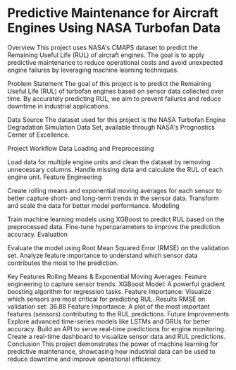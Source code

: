 # Predictive Maintenance for Aircraft Engines Using NASA Turbofan Data
Overview
This project uses NASA's CMAPS dataset to predict the Remaining Useful Life (RUL) of aircraft engines. The goal is to apply predictive maintenance to reduce operational costs and avoid unexpected engine failures by leveraging machine learning techniques.

Problem Statement
The goal of this project is to predict the Remaining Useful Life (RUL) of turbofan engines based on sensor data collected over time. By accurately predicting RUL, we aim to prevent failures and reduce downtime in industrial applications.

Data Source
The dataset used for this project is the NASA Turbofan Engine Degradation Simulation Data Set, available through NASA's Prognostics Center of Excellence.

Project Workflow
Data Loading and Preprocessing

Load data for multiple engine units and clean the dataset by removing unnecessary columns.
Handle missing data and calculate the RUL of each engine unit.
Feature Engineering

Create rolling means and exponential moving averages for each sensor to better capture short- and long-term trends in the sensor data.
Transform and scale the data for better model performance.
Modeling

Train machine learning models using XGBoost to predict RUL based on the preprocessed data.
Fine-tune hyperparameters to improve the prediction accuracy.
Evaluation

Evaluate the model using Root Mean Squared Error (RMSE) on the validation set.
Analyze feature importance to understand which sensor data contributes the most to the prediction.

Key Features
Rolling Means & Exponential Moving Averages: Feature engineering to capture sensor trends.
XGBoost Model: A powerful gradient boosting algorithm for regression tasks.
Feature Importance: Visualize which sensors are most critical for predicting RUL.
Results
RMSE on validation set: 36.88
Feature Importance: A plot of the most important features (sensors) contributing to the RUL predictions.
Future Improvements
Explore advanced time-series models like LSTMs and GRUs for better accuracy.
Build an API to serve real-time predictions for engine monitoring.
Create a real-time dashboard to visualize sensor data and RUL predictions.
Conclusion
This project demonstrates the power of machine learning for predictive maintenance, showcasing how industrial data can be used to reduce downtime and improve operational efficiency.

